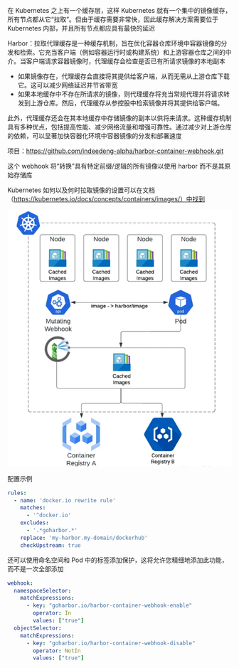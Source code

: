 在 Kubernetes 之上有一个缓存层，这样 Kubernetes 就有一个集中的镜像缓存，所有节点都从它“拉取”。但由于缓存需要非常快，因此缓存解决方案需要位于 Kubernetes 内部，并且所有节点都应具有最快的延迟

Harbor：拉取代理缓存是一种缓存机制，旨在优化容器仓库环境中容器镜像的分发和检索。它充当客户端（例如容器运行时或构建系统）和上游容器仓库之间的中介。当客户端请求容器镜像时，代理缓存会检查是否已有所请求镜像的本地副本

- 如果镜像存在，代理缓存会直接将其提供给客户端，从而无需从上游仓库下载它。这可以减少网络延迟并节省带宽
- 如果本地缓存中不存在所请求的镜像，则代理缓存将充当常规代理并将请求转发到上游仓库。然后，代理缓存从参控股中检索镜像并将其提供给客户端。

此外，代理缓存还会在其本地缓存中存储镜像的副本以供将来请求。这种缓存机制具有多种优点，包括提高性能、减少网络流量和增强可靠性。通过减少对上游仓库的依赖，可以显著加快容器化环境中容器镜像的分发和部署速度

项目：<https://github.com/indeedeng-alpha/harbor-container-webhook.git>

这个 webhook 将“转换”具有特定前缀/逻辑的所有镜像以使用 harbor 而不是其原始存储库

Kubernetes 如何以及何时拉取镜像的设置可以在文档（https://kubernetes.io/docs/concepts/containers/images/）中找到

![image-20230922140903936](.assets/镜像代理缓存/image-20230922140903936.png)

配置示例

```yaml
rules:
  - name: 'docker.io rewrite rule'
    matches:
      - '^docker.io'
    excludes:
      - '.*goharbor.*'            
    replace: 'my-harbor.my-domain/dockerhub'
    checkUpstream: true
```

还可以使用命名空间和 Pod 中的标签添加保护，这将允许您精细地添加此功能，而不是一次全部添加

```yaml
webhook:
  namespaceSelector:
    matchExpressions:
      - key: "goharbor.io/harbor-container-webhook-enable"
        operator: In
        values: ["true"]
  objectSelector:
    matchExpressions:
      - key: "goharbor.io/harbor-container-webhook-disable"
        operator: NotIn
        values: ["true"]
```

